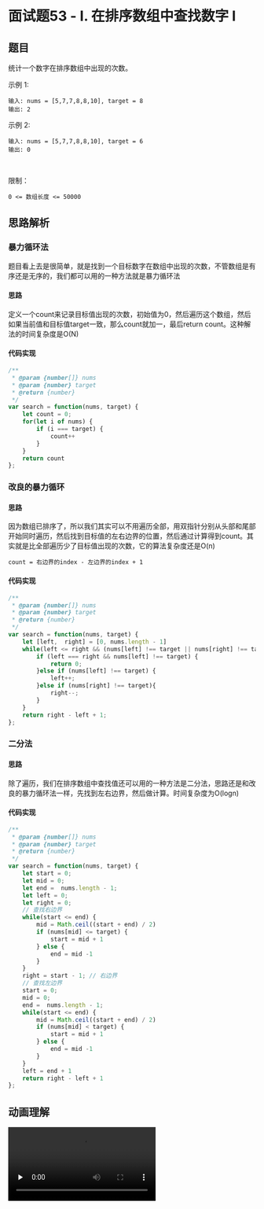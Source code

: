 # 面试题53 - I. 在排序数组中查找数字 I

## 题目

统计一个数字在排序数组中出现的次数。
 

示例 1:

```
输入: nums = [5,7,7,8,8,10], target = 8
输出: 2
```

示例 2:


```
输入: nums = [5,7,7,8,8,10], target = 6
输出: 0
```
 

限制：

```
0 <= 数组长度 <= 50000
```


## 思路解析

### 暴力循环法

题目看上去是很简单，就是找到一个目标数字在数组中出现的次数，不管数组是有序还是无序的，我们都可以用的一种方法就是暴力循环法

#### 思路

定义一个count来记录目标值出现的次数，初始值为0，然后遍历这个数组，然后如果当前值和目标值target一致，那么count就加一，最后return count。这种解法的时间复杂度是O(N)

#### 代码实现


```javaScript
/**
 * @param {number[]} nums
 * @param {number} target
 * @return {number}
 */
var search = function(nums, target) {
    let count = 0;
    for(let i of nums) {
    	if (i === target) {
    		count++
    	}
    }
    return count
};
```

### 改良的暴力循环

#### 思路

因为数组已排序了，所以我们其实可以不用遍历全部，用双指针分别从头部和尾部开始同时遍历，然后找到目标值的左右边界的位置，然后通过计算得到count。其实就是比全部遍历少了目标值出现的次数，它的算法复杂度还是O(n)

	count = 右边界的index - 左边界的index + 1

#### 代码实现


```javaScript
/**
 * @param {number[]} nums
 * @param {number} target
 * @return {number}
 */
var search = function(nums, target) {
    let [left,  right] = [0, nums.length - 1]
    while(left <= right && (nums[left] !== target || nums[right] !== target)) {
    	if (left === right && nums[left] !== target) {
    		return 0;
    	}else if (nums[left] !== target) {
    		left++;
    	}else if (nums[right] !== target){
    		right--;
    	}
    }
    return right - left + 1;
};
```

### 二分法

#### 思路

除了遍历，我们在排序数组中查找值还可以用的一种方法是二分法，思路还是和改良的暴力循环法一样，先找到左右边界，然后做计算。时间复杂度为O(logn)

#### 代码实现

```javaScript
/**
 * @param {number[]} nums
 * @param {number} target
 * @return {number}
 */
var search = function(nums, target) {
    let start = 0;
    let mid = 0;
    let end =  nums.length - 1;
    let left = 0;
    let right = 0;
  	// 查找右边界
    while(start <= end) {
        mid = Math.ceil((start + end) / 2)
        if (nums[mid] <= target) {
            start = mid + 1
        } else {
            end = mid -1
        }
    }
    right = start - 1; // 右边界
  	// 查找左边界
    start = 0;
    mid = 0; 
    end =  nums.length - 1;
    while(start <= end) {
        mid = Math.ceil((start + end) / 2)
        if (nums[mid] < target) {
            start = mid + 1
        } else {
            end = mid -1
        }
    }
    left = end + 1
    return right - left + 1
};
```

## 动画理解


<video id="video" controls="" preload="none" >
      <source id="mp4" src="../Animation/Interview Question 53 - I. Find number in sort array I.mp4"  type="video/mp4">
  </video>